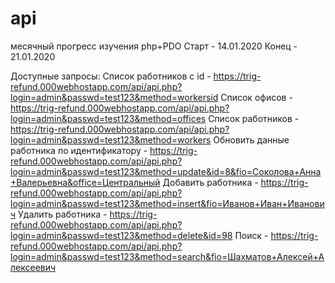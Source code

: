 # api

месячный прогресс изучения php+PDO
Старт - 14.01.2020
Конец - 21.01.2020


Доступные запросы: Список работников с id - https://trig-refund.000webhostapp.com/api/api.php?login=admin&passwd=test123&method=workersid 
Список офисов - https://trig-refund.000webhostapp.com/api/api.php?login=admin&passwd=test123&method=offices 
Список работников - https://trig-refund.000webhostapp.com/api/api.php?login=admin&passwd=test123&method=workers 
Обновить данные работника по идентификатору - https://trig-refund.000webhostapp.com/api/api.php?login=admin&passwd=test123&method=update&id=8&fio=Соколова+Анна+Валерьевна&office=Центральный 
Добавить работника - https://trig-refund.000webhostapp.com/api/api.php?login=admin&passwd=test123&method=insert&fio=Иванов+Иван+Иванович 
Удалить работника - https://trig-refund.000webhostapp.com/api/api.php?login=admin&passwd=test123&method=delete&id=98 
Поиск - https://trig-refund.000webhostapp.com/api/api.php?login=admin&passwd=test123&method=search&fio=Шахматов+Алексей+Алексеевич
